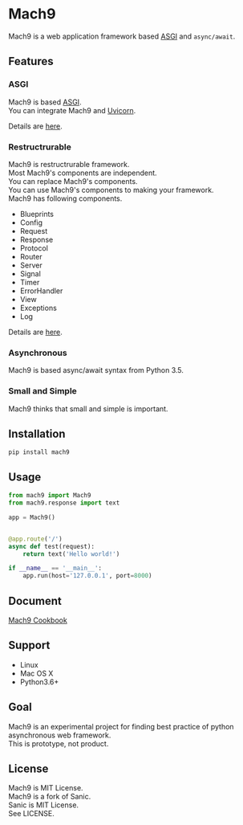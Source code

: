 # Mach9

Mach9 is a web application framework based [ASGI](http://channels.readthedocs.io/en/stable/asgi.html) and `async/await`.  

## Features

### ASGI

Mach9 is based [ASGI](http://channels.readthedocs.io/en/stable/asgi.html).  
You can integrate Mach9 and [Uvicorn](https://github.com/encode/uvicorn).

Details are [here](https://github.com/silver-castle/mach9-cookbook/blob/master/uvicorn.md).

### Restructrurable

Mach9 is restructrurable framework.  
Most Mach9's components are independent.  
You can replace Mach9's components.  
You can use Mach9's components to making your framework.  
Mach9 has following components.  

* Blueprints
* Config
* Request
* Response
* Protocol
* Router
* Server
* Signal
* Timer
* ErrorHandler
* View
* Exceptions
* Log

Details are [here](https://github.com/silver-castle/mach9-cookbook/blob/master/restructure.md).

### Asynchronous

Mach9 is based async/await syntax from Python 3.5.

### Small and Simple

Mach9 thinks that small and simple is important.

## Installation

```
pip install mach9
```

## Usage

```python
from mach9 import Mach9
from mach9.response import text

app = Mach9()


@app.route('/')
async def test(request):
    return text('Hello world!')

if __name__ == '__main__':
    app.run(host='127.0.0.1', port=8000)
```

## Document

[Mach9 Cookbook](https://github.com/silver-castle/mach9-cookbook)

## Support

* Linux
* Mac OS X
* Python3.6+

## Goal

Mach9 is an experimental project for finding best practice of python asynchronous web framework.  
This is prototype, not product.  

## License

Mach9 is MIT License.  
Mach9 is a fork of Sanic.  
Sanic is MIT License.  
See LICENSE.
